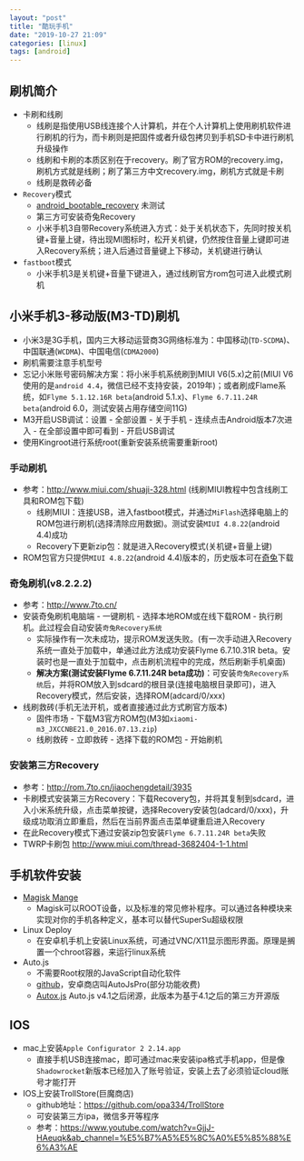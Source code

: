 ```yaml
---
layout: "post"
title: "酷玩手机"
date: "2019-10-27 21:09"
categories: [linux]
tags: [android]
---
```


## 刷机简介

- 卡刷和线刷
    - 线刷是指使用USB线连接个人计算机，并在个人计算机上使用刷机软件进行刷机的行为，而卡刷则是把固件或者升级包拷贝到手机SD卡中进行刷机升级操作
    - 线刷和卡刷的本质区别在于recovery。刷了官方ROM的recovery.img，刷机方式就是线刷；刷了第三方中文recovery.img，刷机方式就是卡刷
    - 线刷是救砖必备
- `Recovery`模式
    - [android_bootable_recovery](https://github.com/omnirom/android_bootable_recovery) 未测试
    - 第三方可安装奇兔Recovery
    - 小米手机3自带Recovery系统进入方式：处于关机状态下，先同时按关机键+音量上键，待出现MI图标时，松开关机键，仍然按住音量上键即可进入Recovery系统；进入后通过音量键上下移动，关机键进行确认
- `fastboot`模式
    - 小米手机3是关机键+音量下键进入，通过线刷官方rom包可进入此模式刷机

## 小米手机3-移动版(M3-TD)刷机

- 小米3是3G手机，国内三大移动运营商3G网络标准为：中国移动(`TD-SCDMA`)、中国联通(`WCDMA`)、中国电信(`CDMA2000`)
- 刷机需要注意手机型号
- 忘记小米账号密码解决方案：将小米手机系统刷到MIUI V6(5.x)之前(MIUI V6使用的是`android 4.4`，微信已经不支持安装，2019年)；或者刷成Flame系统，如`Flyme 5.1.12.16R beta`(android 5.1.x)、`Flyme 6.7.11.24R beta`(android 6.0，测试安装占用存储空间11G)
- M3开启USB调试：设置 - 全部设置 - 关于手机 - 连续点击Android版本7次进入 - 在全部设置中即可看到 - 开启USB调试
- 使用Kingroot进行系统root(重新安装系统需要重新root)

### 手动刷机

- 参考：http://www.miui.com/shuaji-328.html (线刷MIUI教程中包含线刷工具和ROM包下载)
    - 线刷MIUI：连接USB，进入fastboot模式，并通过`MiFlash`选择电脑上的ROM包进行刷机(选择清除应用数据)。测试安装`MIUI 4.8.22`(android 4.4)成功
    - Recovery下更新zip包：就是进入Recovery模式(关机键+音量上键)
- ROM包官方只提供`MIUI 4.8.22`(android 4.4)版本的，历史版本可在[奇兔](http://www.7to.cn/)下载

### 奇兔刷机(v8.2.2.2)

- 参考：http://www.7to.cn/
- 安装奇兔刷机电脑端 - 一键刷机 - 选择本地ROM或在线下载ROM - 执行刷机。此过程会自动安装`奇兔Recovery系统`
    - 实际操作有一次未成功，提示ROM发送失败。(有一次手动进入Recovery系统一直处于加载中，单通过此方法成功安装Flyme 6.7.10.31R beta。安装时也是一直处于加载中，点击刷机流程中的完成，然后刷新手机桌面)
    - **解决方案(测试安装Flyme 6.7.11.24R beta成功)**：可安装`奇兔Recovery系统`后，并将ROM放入到sdcard的根目录(连接电脑根目录即可)，进入Recovery模式，然后安装，选择ROM(adcard/0/xxx)
- 线刷救砖(手机无法开机，或者直接通过此方式刷官方版本)
    - 固件市场 - 下载M3官方ROM包(M3如`xiaomi-m3_JXCCNBE21.0_2016.07.13.zip`)
    - 线刷救砖 - 立即救砖 - 选择下载的ROM包 - 开始刷机

### 安装第三方Recovery

- 参考：http://rom.7to.cn/jiaochengdetail/3935
- 卡刷模式安装第三方Recovery：下载Recovery包，并将其复制到sdcard，进入小米系统升级，点击菜单按键，选择Recovery安装包(adcard/0/xxx)，升级成功取消立即重启，然后在当前界面点击菜单键重启进入Recovery
- 在此Recovery模式下通过安装zip包安装`Flyme 6.7.11.24R beta`失败
- TWRP卡刷包 http://www.miui.com/thread-3682404-1-1.html

## 手机软件安装

- [Magisk Mange](https://github.com/topjohnwu/Magisk)
    - Magisk可以ROOT设备，以及标准的常见修补程序。可以通过各种模块来实现对你的手机各种定义，基本可以替代SuperSu超级权限
- Linux Deploy
    - 在安卓机手机上安装Linux系统，可通过VNC/X11显示图形界面。原理是搁置一个chroot容器，来运行linux系统
- Auto.js
    - 不需要Root权限的JavaScript自动化软件
    - [github](https://github.com/hyb1996/Auto.js)，安卓商店叫AutoJsPro(部分功能收费)
    - [Autox.js](https://github.com/kkevsekk1/AutoX) Auto.js v4.1之后闭源，此版本为基于4.1之后的第三方开源版

## IOS

- mac上安装`Apple Configurator 2 2.14.app`
    - 直接手机USB连接mac，即可通过mac来安装ipa格式手机app，但是像`Shadowrocket`新版本已经加入了账号验证，安装上去了必须验证cloud账号才能打开
- IOS上安装TrollStore(巨魔商店)
    - github地址：https://github.com/opa334/TrollStore
    - 可安装第三方ipa，微信多开等程序
    - 参考：https://www.youtube.com/watch?v=GjjJ-HAeuqk&ab_channel=%E5%B7%A5%E5%8C%A0%E5%85%88%E6%A3%AE

